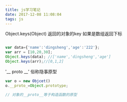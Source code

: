 ```yaml
---
title: js学习笔记
date: 2017-12-08 11:08:04
tags: js
---
```


Object.keys(Object)
返回的对象的key 
如果是数组返回下标

```js

var data={'name':'dingsheng','age':'222'};
var arr = [10,20,30];
Object.keys(data); //['name','dingsheng','age']
Object.keys(arr);//[0,1,2]
```
<!-- more -->
'__ proto __'
俗称隐事原型

```js
var o = new Objcet()
o.__proto_=Object.prototype;

// 对象的__proto__等于构造函数的原型
```

